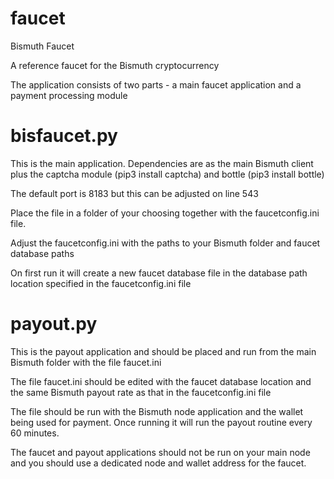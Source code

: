 # faucet
Bismuth Faucet

A reference faucet for the Bismuth cryptocurrency

The application consists of two parts - a main faucet application and a payment processing module

# bisfaucet.py

This is the main application. Dependencies are as the main Bismuth client plus the captcha module (pip3 install captcha) and bottle (pip3 install bottle)

The default port is 8183 but this can be adjusted on line 543

Place the file in a folder of your choosing together with the faucetconfig.ini file.

Adjust the faucetconfig.ini with the paths to your Bismuth folder and faucet database paths

On first run it will create a new faucet database file in the database path location specified in the faucetconfig.ini file

# payout.py

This is the payout application and should be placed and run from the main Bismuth folder with the file faucet.ini

The file faucet.ini should be edited with the faucet database location and the same Bismuth payout rate as that in the faucetconfig.ini file

The file should be run with the Bismuth node application and the wallet being used for payment. Once running it will run the payout routine every 60 minutes.

The faucet and payout applications should not be run on your main node and you should use a dedicated node and wallet address for the faucet.